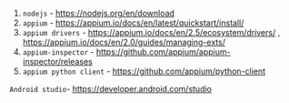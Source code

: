 1. `nodejs` - https://nodejs.org/en/download
2. `appium` - https://appium.io/docs/en/latest/quickstart/install/
3. `appium drivers` - https://appium.io/docs/en/2.5/ecosystem/drivers/ , https://appium.io/docs/en/2.0/guides/managing-exts/
4. `appium-inspector` - https://github.com/appium/appium-inspector/releases
5. `appium python client` - https://github.com/appium/python-client


`Android studio`- https://developer.android.com/studio
